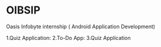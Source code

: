 # OIBSIP
Oasis Infobyte internship ( Android Application Development)


1.Quiz Application:
2.To-Do App:
3.Quiz Application
